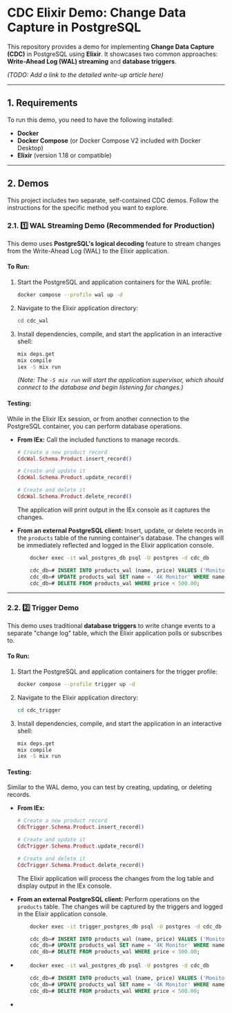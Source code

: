# CDC Elixir Demo: Change Data Capture in PostgreSQL

This repository provides a demo for implementing **Change Data Capture (CDC)** in PostgreSQL using **Elixir**. It showcases two common approaches: **Write-Ahead Log (WAL) streaming** and **database triggers**.

*(TODO: Add a link to the detailed write-up article here)*

-----

## 1\. Requirements

To run this demo, you need to have the following installed:

  * **Docker**
  * **Docker Compose** (or Docker Compose V2 included with Docker Desktop)
  * **Elixir** (version 1.18 or compatible)

-----

## 2\. Demos

This project includes two separate, self-contained CDC demos. Follow the instructions for the specific method you want to explore.

### 2.1. 1️⃣ WAL Streaming Demo (Recommended for Production)

This demo uses **PostgreSQL's logical decoding** feature to stream changes from the Write-Ahead Log (WAL) to the Elixir application.

#### **To Run:**

1.  Start the PostgreSQL and application containers for the WAL profile:
    ```bash
    docker compose --profile wal up -d
    ```
2.  Navigate to the Elixir application directory:
    ```bash
    cd cdc_wal
    ```
3.  Install dependencies, compile, and start the application in an interactive shell:
    ```bash
    mix deps.get
    mix compile
    iex -S mix run
    ```
    *(Note: The `-S mix run` will start the application supervisor, which should connect to the database and begin listening for changes.)*

#### **Testing:**

While in the Elixir IEx session, or from another connection to the PostgreSQL container, you can perform database operations.

  * **From IEx:** Call the included functions to manage records.

    ```elixir
    # Create a new product record
    CdcWal.Schema.Product.insert_record()

    # Create and update it
    CdcWal.Schema.Product.update_record()

    # Create and delete it
    CdcWal.Schema.Product.delete_record()
    ```

    The application will print output in the IEx console as it captures the changes.

  * **From an external PostgreSQL client:** Insert, update, or delete records in the `products` table of the running container's database. The changes will be immediately reflected and logged in the Elixir application console.

    ```bash
        docker exec -it wal_postgres_db psql -U postgres -d cdc_db
    ```
    ```sql
        cdc_db=# INSERT INTO products_wal (name, price) VALUES ('Monitor', 350.00);
        cdc_db=# UPDATE products_wal SET name = '4K Monitor' WHERE name = 'Monitor';
        cdc_db=# DELETE FROM products_wal WHERE price < 500.00;
    ```
-----

### 2.2. 2️⃣ Trigger Demo

This demo uses traditional **database triggers** to write change events to a separate "change log" table, which the Elixir application polls or subscribes to.

#### **To Run:**

1.  Start the PostgreSQL and application containers for the trigger profile:
    ```bash
    docker compose --profile trigger up -d
    ```
2.  Navigate to the Elixir application directory:
    ```bash
    cd cdc_trigger
    ```
3.  Install dependencies, compile, and start the application in an interactive shell:
    ```bash
    mix deps.get
    mix compile
    iex -S mix run
    ```

#### **Testing:**

Similar to the WAL demo, you can test by creating, updating, or deleting records.

  * **From IEx:**

    ```elixir
    # Create a new product record
    CdcTrigger.Schema.Product.insert_record()

    # Create and update it
    CdcTrigger.Schema.Product.update_record()

    # Create and delete it
    CdcTrigger.Schema.Product.delete_record()
    ```

    The Elixir application will process the changes from the log table and display output in the IEx console.

  * **From an external PostgreSQL client:** Perform operations on the `products` table. The changes will be captured by the triggers and logged in the Elixir application console.

    ```bash
        docker exec -it trigger_postgres_db psql -U postgres -d cdc_db
    ```
    ```sql
        cdc_db=# INSERT INTO products_wal (name, price) VALUES ('Monitor', 350.00);
        cdc_db=# UPDATE products_wal SET name = '4K Monitor' WHERE name = 'Monitor';
        cdc_db=# DELETE FROM products_wal WHERE price < 500.00;
    ```
-
    ```bash
        docker exec -it wal_postgres_db psql -U postgres -d cdc_db
    ```
    ```sql
        cdc_db=# INSERT INTO products_wal (name, price) VALUES ('Monitor', 350.00);
        cdc_db=# UPDATE products_wal SET name = '4K Monitor' WHERE name = 'Monitor';
        cdc_db=# DELETE FROM products_wal WHERE price < 500.00;
    ```
-

